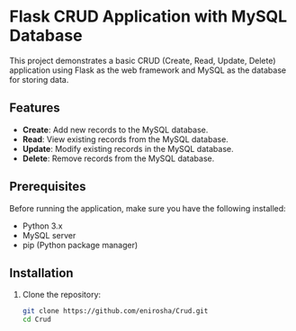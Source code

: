 # Flask CRUD Application with MySQL Database

This project demonstrates a basic CRUD (Create, Read, Update, Delete) application using Flask as the web framework and MySQL as the database for storing data.

## Features
- **Create**: Add new records to the MySQL database.
- **Read**: View existing records from the MySQL database.
- **Update**: Modify existing records in the MySQL database.
- **Delete**: Remove records from the MySQL database.

## Prerequisites

Before running the application, make sure you have the following installed:

- Python 3.x
- MySQL server
- pip (Python package manager)

## Installation

1. Clone the repository:

   ```bash
   git clone https://github.com/enirosha/Crud.git
   cd Crud

